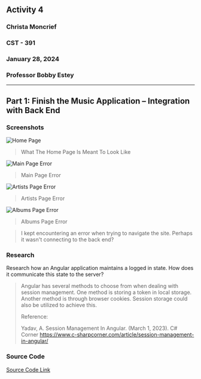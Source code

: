 <!-- Header -->
## **Activity 4**
### **Christa Moncrief**
### **CST - 391**
### **January 28, 2024**
### **Professor Bobby Estey**

---

<!-- Part 1 -->
## Part 1: Finish the Music Application – Integration with Back End
### Screenshots

![Home Page]()
> What The Home Page Is Meant To Look Like

![Main Page Error]()
> Main Page Error

![Artists Page Error]()
> Artists Page Error

![Albums Page Error]()
> Albums Page Error

> I kept encountering an error when trying to navigate the site.
> Perhaps it wasn't connecting to the back end?

### Research

Research how an Angular application maintains a logged in state. How does it communicate this state to the server?

> Angular has several methods to choose from when dealing with session management.
> One method is storing a token in local storage. Another method is through browser cookies.
> Session storage could also be utilized to achieve this.
>
> Reference:
>
> Yadav, A. Session Management In Angular. (March 1, 2023). C# Corner https://www.c-sharpcorner.com/article/session-management-in-angular/

### Source Code

[Source Code Link]()
